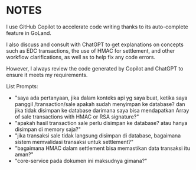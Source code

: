 # NOTES

I use GitHub Copilot to accelerate code writing thanks to its auto-complete feature in GoLand.

I also discuss and consult with ChatGPT to get explanations on concepts such as EDC transactions, the use of HMAC for settlement, and other workflow clarifications, as well as to help fix any code errors.

However, I always review the code generated by Copilot and ChatGPT to ensure it meets my requirements.

List Prompts:
- "saya ada pertanyaan, jika dalam konteks api yg saya buat, ketika saya panggil /transaction/sale apakah sudah menyimpan ke database? dan jika tidak disimpan ke database darimana saya bisa mendapatkan Array of sale transactions with HMAC or RSA signature?"
- "apakah hasil transaction sale perlu disimpan ke database? atau hanya disimpan di memory saja?"
- "jika transaksi sale tidak langsung disimpan di database, bagaimana sistem memvalidasi transaksi untuk settlement?"
- "bagaimana HMAC dalam settlement bisa memastikan data transaksi itu aman?"
- "core-service pada dokumen ini maksudnya gimana?"
